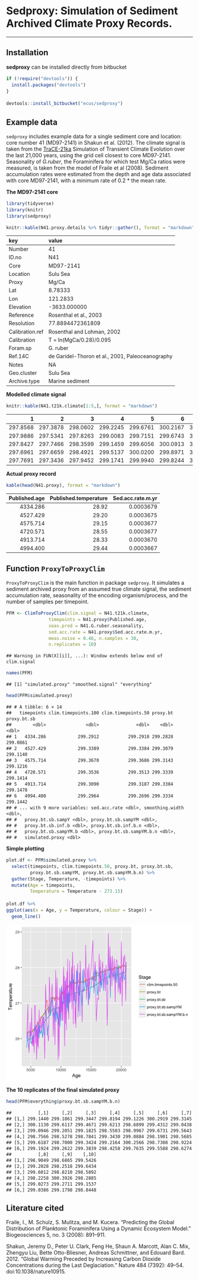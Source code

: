 # Sedproxy: Simulation of Sediment Archived Climate Proxy Records.

------------------------------


## Installation

**sedproxy** can be installed directly from bitbucket


```r
if (!require("devtools")) {
  install.packages("devtools")
}

devtools::install_bitbucket("ecus/sedproxy")
```

## Example data

`sedproxy` includes example data for a single sediment core and location: core number 41 (MD97-2141) in Shakun et al. (2012). The climate signal is taken from the [TraCE-21ka](http://www.cgd.ucar.edu/ccr/TraCE/) Simulation of Transient Climate Evolution over the last 21,000 years, using the grid cell closest to core MD97-2141. Seasonality of *G.ruber*, the Foraminifera for which test Mg/Ca ratios were measured, is taken from the model of Fraile et al (2008). Sediment accumulation rates were estimated from the depth and age data associated with core MD97-2141, with a minimum rate of 0.2 * the mean rate.


**The MD97-2141 core**


```r
library(tidyverse)
library(knitr)
library(sedproxy)
```



```r
knitr::kable(N41.proxy.details %>% tidyr::gather(), format = "markdown")
```



|key             |value                                            |
|:---------------|:------------------------------------------------|
|Number          |41                                               |
|ID.no           |N41                                              |
|Core            |MD97-2141                                        |
|Location        |Sulu Sea                                         |
|Proxy           |Mg/Ca                                            |
|Lat             |8.78333                                          |
|Lon             |121.2833                                         |
|Elevation       |-3633.000000                                     |
|Reference       |Rosenthal et al., 2003                           |
|Resolution      |77.8894472361809                                 |
|Calibration.ref |Rosenthal and Lohman, 2002                       |
|Calibration     |T = ln(MgCa/0.28)/0.095                          |
|Foram.sp        |G. ruber                                         |
|Ref.14C         |de Garidel-Thoron et al., 2001, Paleoceanography |
|Notes           |NA                                               |
|Geo.cluster     |Sulu Sea                                         |
|Archive.type    |Marine sediment                                  |


**Modelled climate signal**



```r
knitr::kable(N41.t21k.climate[1:5,], format = "markdown")
```



|        1|        2|        3|        4|        5|        6|        7|        8|        9|       10|       11|       12|
|--------:|--------:|--------:|--------:|--------:|--------:|--------:|--------:|--------:|--------:|--------:|--------:|
| 297.8568| 297.3878| 298.0602| 299.2245| 299.6761| 300.2167| 300.5483| 299.9182| 299.6400| 299.6386| 299.9301| 299.3381|
| 297.9886| 297.5341| 297.8263| 299.0083| 299.7151| 299.6743| 300.1609| 300.6685| 299.7819| 299.8497| 299.7823| 298.9699|
| 297.8427| 297.7466| 298.3599| 299.1459| 299.6056| 300.0913| 300.1500| 300.1423| 299.5427| 299.5985| 299.8105| 298.9172|
| 297.6961| 297.6659| 298.4921| 299.5137| 300.0200| 299.8971| 300.4432| 299.9803| 299.6973| 300.0648| 299.7363| 298.9907|
| 297.7691| 297.3436| 297.9452| 299.1741| 299.9940| 299.8244| 300.1444| 300.3978| 299.9496| 300.1610| 299.8150| 298.9635|

**Actual proxy record**



```r
kable(head(N41.proxy), format = "markdown")
```



| Published.age| Published.temperature| Sed.acc.rate.m.yr|
|-------------:|---------------------:|-----------------:|
|      4334.286|                 28.92|         0.0003679|
|      4527.429|                 29.20|         0.0003675|
|      4575.714|                 29.15|         0.0003677|
|      4720.571|                 28.55|         0.0003677|
|      4913.714|                 28.33|         0.0003670|
|      4994.400|                 29.44|         0.0003667|

## Function `ProxyToProxyClim`

`ProxyToProxyClim` is the main function in package `sedproxy`. It simulates a sediment archived proxy from an assumed true climate signal, the sediment accumulation rate, seasonality of the encoding organism/process, and the number of samples per timepoint.



```r
PFM <- ClimToProxyClim(clim.signal = N41.t21k.climate, 
                timepoints = N41.proxy$Published.age,
                seas.prod = N41.G.ruber.seasonality,
                sed.acc.rate = N41.proxy$Sed.acc.rate.m.yr,
                meas.noise = 0.46, n.samples = 30,
                n.replicates = 10)
```

```
## Warning in FUN(X[[i]], ...): Window extends below end of clim.signal
```



```r
names(PFM)
```

```
## [1] "simulated.proxy" "smoothed.signal" "everything"
```


```r
head(PFM$simulated.proxy)
```

```
## # A tibble: 6 × 14
##   timepoints clim.timepoints.100 clim.timepoints.50 proxy.bt proxy.bt.sb
##        <dbl>               <dbl>              <dbl>    <dbl>       <dbl>
## 1   4334.286            299.2912           299.2918 299.2828    299.0861
## 2   4527.429            299.3389           299.3384 299.3079    299.1140
## 3   4575.714            299.3670           299.3686 299.3143    299.1216
## 4   4720.571            299.3536           299.3513 299.3339    299.1414
## 5   4913.714            299.3090           299.3187 299.3384    299.1478
## 6   4994.400            299.2964           299.2696 299.3334    299.1442
## # ... with 9 more variables: sed.acc.rate <dbl>, smoothing.width <dbl>,
## #   proxy.bt.sb.sampY <dbl>, proxy.bt.sb.sampYM <dbl>,
## #   proxy.bt.sb.inf.b <dbl>, proxy.bt.sb.inf.b.n <dbl>,
## #   proxy.bt.sb.sampYM.b <dbl>, proxy.bt.sb.sampYM.b.n <dbl>,
## #   simulated.proxy <dbl>
```

**Simple plotting**


```r
plot.df <- PFM$simulated.proxy %>% 
  select(timepoints, clim.timepoints.50, proxy.bt, proxy.bt.sb,
         proxy.bt.sb.sampYM, proxy.bt.sb.sampYM.b.n) %>% 
  gather(Stage, Temperature, -timepoints) %>% 
  mutate(Age = timepoints,
         Temperature = Temperature - 273.15) 

plot.df %>% 
ggplot(aes(x = Age, y = Temperature, colour = Stage)) +
  geom_line()
```

![](readme_files/figure-html/default_plot-1.png)<!-- -->






**The 10 replicates of the final simulated proxy**


```r
head(PFM$everything$proxy.bt.sb.sampYM.b.n)
```

```
##          [,1]     [,2]     [,3]     [,4]     [,5]     [,6]     [,7]
## [1,] 299.1440 299.1861 299.3447 299.8194 299.1226 300.2919 299.3145
## [2,] 300.1130 299.6117 299.4671 299.6213 298.6899 299.4312 299.0438
## [3,] 299.0946 299.2051 299.1825 298.5503 298.9967 299.6731 299.5643
## [4,] 298.7566 298.5278 298.7841 299.3430 299.0884 298.1901 298.5685
## [5,] 299.6187 298.7000 299.3424 299.2164 300.2566 298.7308 298.9224
## [6,] 299.1924 299.2622 299.3839 298.4258 299.7635 299.5588 298.6274
##          [,8]     [,9]    [,10]
## [1,] 298.9049 298.6865 299.5426
## [2,] 299.2028 298.2518 299.6434
## [3,] 299.6012 298.8210 298.5892
## [4,] 298.2258 300.3926 298.2885
## [5,] 299.0273 299.2711 299.1537
## [6,] 299.0386 299.1798 298.8448
```



## Literature cited

Fraile, I., M. Schulz, S. Mulitza, and M. Kucera. “Predicting the Global Distribution of Planktonic Foraminifera Using a Dynamic Ecosystem Model.” Biogeosciences 5, no. 3 (2008): 891–911.


Shakun, Jeremy D., Peter U. Clark, Feng He, Shaun A. Marcott, Alan C. Mix, Zhengyu Liu, Bette Otto-Bliesner, Andreas Schmittner, and Edouard Bard. 2012. “Global Warming Preceded by Increasing Carbon Dioxide Concentrations during the Last Deglaciation.” Nature 484 (7392): 49–54. doi:10.1038/nature10915.


